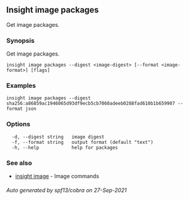 ## Insight image packages

Get image packages.

### Synopsis

Get image packages.

```
insight image packages --digest <image-digest> [--format <image-format>] [flags]
```

### Examples

```
insight image packages --digest sha256:a86859ac1946065d93df9ecb5cb7060adeeb0288fad610b1b659907 --format json
```

### Options

```
  -d, --digest string   image digest
  -f, --format string   output format (default "text")
  -h, --help            help for packages
```

### See also

* [insight image](insight_image.md)	 - Image commands

###### Auto generated by spf13/cobra on 27-Sep-2021
